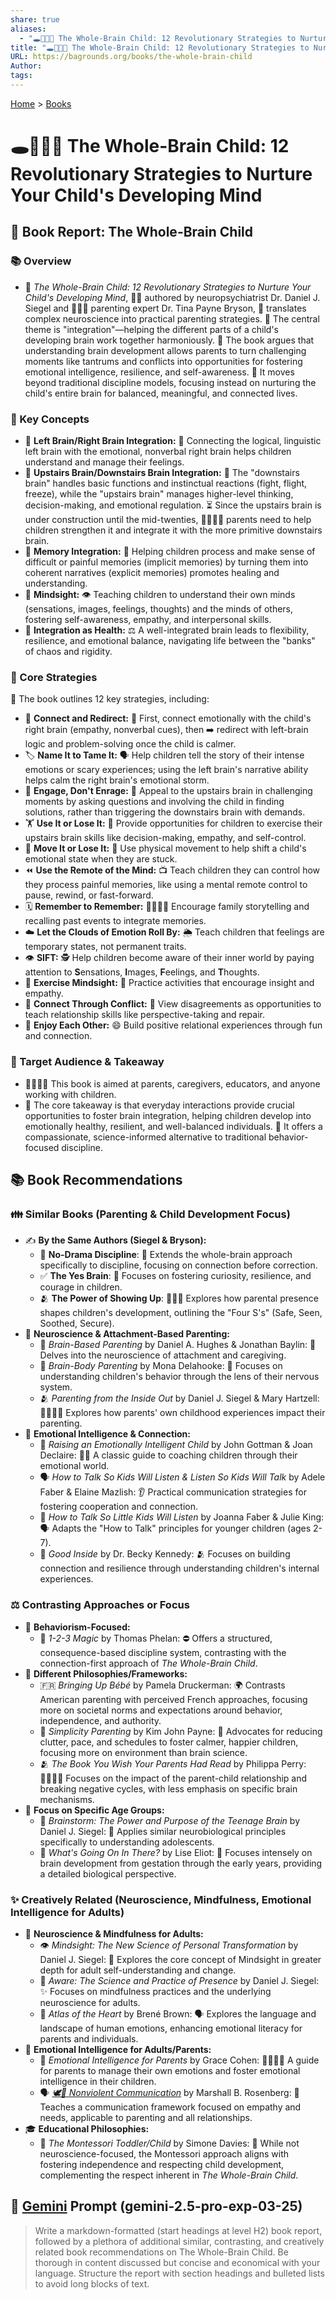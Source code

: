 ```yaml
---
share: true
aliases:
  - "🕳️🧠👶🏽 The Whole-Brain Child: 12 Revolutionary Strategies to Nurture Your Child's Developing Mind"
title: "🕳️🧠👶🏽 The Whole-Brain Child: 12 Revolutionary Strategies to Nurture Your Child's Developing Mind"
URL: https://bagrounds.org/books/the-whole-brain-child
Author: 
tags: 
---
```

[Home](../index.md) > [Books](./index.md)  
# 🕳️🧠👶🏽 The Whole-Brain Child: 12 Revolutionary Strategies to Nurture Your Child's Developing Mind  
## 🧠 Book Report: The Whole-Brain Child  
  
### 📚 Overview  
* 🧠 *The Whole-Brain Child: 12 Revolutionary Strategies to Nurture Your Child's Developing Mind*, 👨‍⚕️ authored by neuropsychiatrist Dr. Daniel J. Siegel and 👩‍👧‍👦 parenting expert Dr. Tina Payne Bryson, 📝 translates complex neuroscience into practical parenting strategies. 🤝 The central theme is "integration"—helping the different parts of a child's developing brain work together harmoniously. 🧠 The book argues that understanding brain development allows parents to turn challenging moments like tantrums and conflicts into opportunities for fostering emotional intelligence, resilience, and self-awareness. 👶 It moves beyond traditional discipline models, focusing instead on nurturing the child's entire brain for balanced, meaningful, and connected lives.  
  
### 🧠 Key Concepts  
* 🧠 **Left Brain/Right Brain Integration:** 🔗 Connecting the logical, linguistic left brain with the emotional, nonverbal right brain helps children understand and manage their feelings.  
* 🧠 **Upstairs Brain/Downstairs Brain Integration:** 🧠 The "downstairs brain" handles basic functions and instinctual reactions (fight, flight, freeze), while the "upstairs brain" manages higher-level thinking, decision-making, and emotional regulation. ⏳ Since the upstairs brain is under construction until the mid-twenties, 👨‍👩‍👧‍👦 parents need to help children strengthen it and integrate it with the more primitive downstairs brain.  
* 🧠 **Memory Integration:** 🧩 Helping children process and make sense of difficult or painful memories (implicit memories) by turning them into coherent narratives (explicit memories) promotes healing and understanding.  
* 🧠 **Mindsight:** 👁️ Teaching children to understand their own minds (sensations, images, feelings, thoughts) and the minds of others, fostering self-awareness, empathy, and interpersonal skills.  
* 🧠 **Integration as Health:** ⚖️ A well-integrated brain leads to flexibility, resilience, and emotional balance, navigating life between the "banks" of chaos and rigidity.  
  
### 🔑 Core Strategies  
🧠 The book outlines 12 key strategies, including:  
* 🔗 **Connect and Redirect:** 💖 First, connect emotionally with the child's right brain (empathy, nonverbal cues), then ➡️ redirect with left-brain logic and problem-solving once the child is calmer.  
* 🏷️ **Name It to Tame It:** 🗣️ Help children tell the story of their intense emotions or scary experiences; using the left brain's narrative ability helps calm the right brain's emotional storm.  
* 🧠 **Engage, Don't Enrage:** 🤔 Appeal to the upstairs brain in challenging moments by asking questions and involving the child in finding solutions, rather than triggering the downstairs brain with demands.  
* 🏋️ **Use It or Lose It:** 🎯 Provide opportunities for children to exercise their upstairs brain skills like decision-making, empathy, and self-control.  
* 🤸 **Move It or Lose It:** 🏃 Use physical movement to help shift a child's emotional state when they are stuck.  
* ⏪ **Use the Remote of the Mind:** 📺 Teach children they can control how they process painful memories, like using a mental remote control to pause, rewind, or fast-forward.  
* 🗓️ **Remember to Remember:** 👨‍👩‍👧‍👦 Encourage family storytelling and recalling past events to integrate memories.  
* ☁️ **Let the Clouds of Emotion Roll By:** 🌦️ Teach children that feelings are temporary states, not permanent traits.  
* 👁️ **SIFT:** 🕵️ Help children become aware of their inner world by paying attention to **S**ensations, **I**mages, **F**eelings, and **T**houghts.  
* 🧠 **Exercise Mindsight:** 🧘 Practice activities that encourage insight and empathy.  
* 🤝 **Connect Through Conflict:** 💖 View disagreements as opportunities to teach relationship skills like perspective-taking and repair.  
* 🎉 **Enjoy Each Other:** 😄 Build positive relational experiences through fun and connection.  
  
### 🎯 Target Audience & Takeaway  
* 👨‍👩‍👧‍👦 This book is aimed at parents, caregivers, educators, and anyone working with children.  
* 🔑 The core takeaway is that everyday interactions provide crucial opportunities to foster brain integration, helping children develop into emotionally healthy, resilient, and well-balanced individuals. 💖 It offers a compassionate, science-informed alternative to traditional behavior-focused discipline.  
  
## 📚 Book Recommendations  
  
### 👪 Similar Books (Parenting & Child Development Focus)  
* ✍️ **By the Same Authors (Siegel & Bryson):**  
    * 🚫 **No-Drama Discipline**: 💖 Extends the whole-brain approach specifically to discipline, focusing on connection before correction.  
    * ✅ **The Yes Brain**: 🌟 Focuses on fostering curiosity, resilience, and courage in children.  
    * 🫂 **The Power of Showing Up**: 👨‍👧‍👦 Explores how parental presence shapes children's development, outlining the "Four S's" (Safe, Seen, Soothed, Secure).  
* 🧠 **Neuroscience & Attachment-Based Parenting:**  
    * 🧠 *Brain-Based Parenting* by Daniel A. Hughes & Jonathan Baylin: 🤝 Delves into the neuroscience of attachment and caregiving.  
    * 🧠 *Brain-Body Parenting* by Mona Delahooke: 👶 Focuses on understanding children's behavior through the lens of their nervous system.  
    * 🫂 *Parenting from the Inside Out* by Daniel J. Siegel & Mary Hartzell: 👨‍👩‍👧‍👦 Explores how parents' own childhood experiences impact their parenting.  
* 💖 **Emotional Intelligence & Connection:**  
    * 💖 *Raising an Emotionally Intelligent Child* by John Gottman & Joan Declaire: 👨‍🏫 A classic guide to coaching children through their emotional world.  
    * 🗣️ *How to Talk So Kids Will Listen & Listen So Kids Will Talk* by Adele Faber & Elaine Mazlish: 👂 Practical communication strategies for fostering cooperation and connection.  
    * 👶 *How to Talk So Little Kids Will Listen* by Joanna Faber & Julie King: 🗣️ Adapts the "How to Talk" principles for younger children (ages 2-7).  
    * 🧠 *Good Inside* by Dr. Becky Kennedy: 🫂 Focuses on building connection and resilience through understanding children's internal experiences.  
  
### ⚖️ Contrasting Approaches or Focus  
* 📜 **Behaviorism-Focused:**  
    * 🔢 *1-2-3 Magic* by Thomas Phelan: ⛔ Offers a structured, consequence-based discipline system, contrasting with the connection-first approach of *The Whole-Brain Child*.  
* 💭 **Different Philosophies/Frameworks:**  
    * 🇫🇷 *Bringing Up Bébé* by Pamela Druckerman: 🌍 Contrasts American parenting with perceived French approaches, focusing more on societal norms and expectations around behavior, independence, and authority.  
    * 🧘 *Simplicity Parenting* by Kim John Payne: 🏡 Advocates for reducing clutter, pace, and schedules to foster calmer, happier children, focusing more on environment than brain science.  
    * 🫂 *The Book You Wish Your Parents Had Read* by Philippa Perry: 👨‍👩‍👧‍👦 Focuses on the impact of the parent-child relationship and breaking negative cycles, with less emphasis on specific brain mechanisms.  
* 👶 **Focus on Specific Age Groups:**  
    * 🧠 *Brainstorm: The Power and Purpose of the Teenage Brain* by Daniel J. Siegel: 🧑 Applies similar neurobiological principles specifically to understanding adolescents.  
    * 🐣 *What's Going On In There?* by Lise Eliot: 👶 Focuses intensely on brain development from gestation through the early years, providing a detailed biological perspective.  
  
### ✨ Creatively Related (Neuroscience, Mindfulness, Emotional Intelligence for Adults)  
* 🧠 **Neuroscience & Mindfulness for Adults:**  
    * 👁️ *Mindsight: The New Science of Personal Transformation* by Daniel J. Siegel: 🧘 Explores the core concept of Mindsight in greater depth for adult self-understanding and change.  
    * 🧘 *Aware: The Science and Practice of Presence* by Daniel J. Siegel: ✨ Focuses on mindfulness practices and the underlying neuroscience for adults.  
    * 💖 *Atlas of the Heart* by Brené Brown: 🗣️ Explores the language and landscape of human emotions, enhancing emotional literacy for parents and individuals.  
* 💖 **Emotional Intelligence for Adults/Parents:**  
    * 💖 *Emotional Intelligence for Parents* by Grace Cohen: 👨‍👩‍👧‍👦 A guide for parents to manage their own emotions and foster emotional intelligence in their children.  
    * 🗣️ *[🕊️🤝 Nonviolent Communication](./nonviolent-communication.md)* by Marshall B. Rosenberg: 🤝 Teaches a communication framework focused on empathy and needs, applicable to parenting and all relationships.  
* 🎓 **Educational Philosophies:**  
    * 👶 *The Montessori Toddler/Child* by Simone Davies: 🏡 While not neuroscience-focused, the Montessori approach aligns with fostering independence and respecting child development, complementing the respect inherent in *The Whole-Brain Child*.  
  
## 💬 [Gemini](../software/gemini.md) Prompt (gemini-2.5-pro-exp-03-25)  
> Write a markdown-formatted (start headings at level H2) book report, followed by a plethora of additional similar, contrasting, and creatively related book recommendations on The Whole-Brain Child. Be thorough in content discussed but concise and economical with your language. Structure the report with section headings and bulleted lists to avoid long blocks of text.